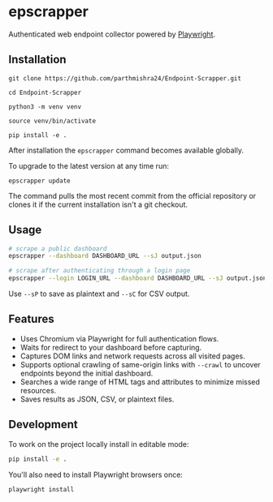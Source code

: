 # epscrapper

Authenticated web endpoint collector powered by [Playwright](https://playwright.dev/).

## Installation
```
git clone https://github.com/parthmishra24/Endpoint-Scrapper.git
```
```
cd Endpoint-Scrapper
```
```
python3 -m venv venv
```
```
source venv/bin/activate
```
```
pip install -e .
```

After installation the `epscrapper` command becomes available globally.

To upgrade to the latest version at any time run:

```
epscrapper update
```

The command pulls the most recent commit from the official repository or
clones it if the current installation isn't a git checkout.

## Usage

```bash
# scrape a public dashboard
epscrapper --dashboard DASHBOARD_URL --sJ output.json

# scrape after authenticating through a login page
epscrapper --login LOGIN_URL --dashboard DASHBOARD_URL --sJ output.json
```

Use `--sP` to save as plaintext and `--sC` for CSV output.

## Features

- Uses Chromium via Playwright for full authentication flows.
- Waits for redirect to your dashboard before capturing.
- Captures DOM links and network requests across all visited pages.
- Supports optional crawling of same-origin links with `--crawl` to uncover
  endpoints beyond the initial dashboard.
- Searches a wide range of HTML tags and attributes to minimize missed
  resources.
- Saves results as JSON, CSV, or plaintext files.

## Development

To work on the project locally install in editable mode:

```bash
pip install -e .
```

You'll also need to install Playwright browsers once:

```bash
playwright install
```

